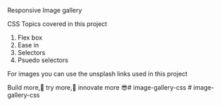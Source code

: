 Responsive Image gallery 

CSS Topics covered in this project
1. Flex box 
2. Ease in 
3. Selectors
4. Psuedo selectors

For images you can use the unsplash links used in this project

Build more,🚀 try more,🦾 innovate more 😎#   i m a g e - g a l l e r y - c s s 
 
 #   i m a g e - g a l l e r y - c s s 
 
 
